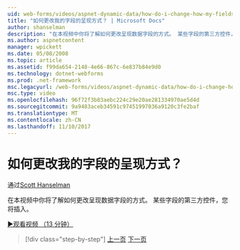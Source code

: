 ```yaml
---
uid: web-forms/videos/aspnet-dynamic-data/how-do-i-change-how-my-fields-render
title: "如何更改我的字段的呈现方式？ | Microsoft Docs"
author: shanselman
description: "在本视频中你将了解如何更改呈现数据字段的方式。 某些字段的第三方控件，您将插入。"
ms.author: aspnetcontent
manager: wpickett
ms.date: 05/08/2008
ms.topic: article
ms.assetid: f99da654-2148-4e66-867c-6e837b84e9d0
ms.technology: dotnet-webforms
ms.prod: .net-framework
msc.legacyurl: /web-forms/videos/aspnet-dynamic-data/how-do-i-change-how-my-fields-render
msc.type: video
ms.openlocfilehash: 96f72f3b83aebc224c29e20ae281334970ae5d4d
ms.sourcegitcommit: 9a9483aceb34591c97451997036a9120c3fe2baf
ms.translationtype: MT
ms.contentlocale: zh-CN
ms.lasthandoff: 11/10/2017
---
```

<a name="how-do-i-change-how-my-fields-render"></a>如何更改我的字段的呈现方式？
====================
通过[Scott Hanselman](https://github.com/shanselman)

在本视频中你将了解如何更改呈现数据字段的方式。 某些字段的第三方控件，您将插入。

[&#9654;观看视频 （13 分钟）](https://channel9.msdn.com/Blogs/ASP-NET-Site-Videos/how-do-i-change-how-my-fields-render)

>[!div class="step-by-step"]
[上一页](how-do-i-enable-inline-gridview-editing.md)
[下一页](how-do-i-handle-business-logic-exceptions.md)
